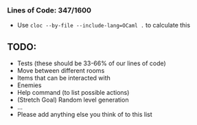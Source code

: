 ### Lines of Code: 347/1600

- Use `cloc --by-file --include-lang=OCaml .` to calculate this

## TODO:

- Tests (these should be 33-66% of our lines of code)
- Move between different rooms
- Items that can be interacted with
- Enemies
- Help command (to list possible actions)
- (Stretch Goal) Random level generation
- ...
- Please add anything else you think of to this list
